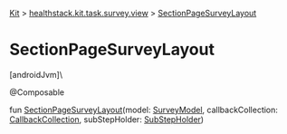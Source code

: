 
[Kit](../../kit.html) > [healthstack.kit.task.survey.view](index.html) > [SectionPageSurveyLayout](-section-page-survey-layout.html)



# SectionPageSurveyLayout



[androidJvm]\




@Composable



fun [SectionPageSurveyLayout](-section-page-survey-layout.html)(model: [SurveyModel](../healthstack.kit.task.survey.model/-survey-model/index.html), callbackCollection: [CallbackCollection](../healthstack.kit.task.base/-callback-collection/index.html), subStepHolder: [SubStepHolder](../healthstack.kit.task.survey.question/-sub-step-holder/index.html))




